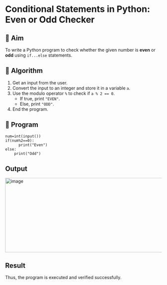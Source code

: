 # Conditional Statements in Python: Even or Odd Checker

## 🎯 Aim
To write a Python program to check whether the given number is **even** or **odd** using `if...else` statements.

## 🧠 Algorithm
1. Get an input from the user.
2. Convert the input to an integer and store it in a variable `a`.
3. Use the modulo operator `%` to check if `a % 2 == 0`.
   - If true, print `"EVEN"`.
   - Else, print `"ODD"`.
4. End the program.

## 🧾 Program
~~~
num=int(input())
if(num%2==0):
      print("Even")
else:
    print("Odd")
~~~
## Output

<img width="554" height="240" alt="image" src="https://github.com/user-attachments/assets/98819a2f-1f43-459d-b733-5247f7aa7b98" />

## Result
Thus, the program is executed and verified successfully.
